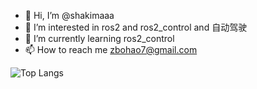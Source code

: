 - 👋 Hi, I’m @shakimaaa
- 👀 I’m interested in ros2 and ros2_control and 自动驾驶
- 🌱 I’m currently learning ros2_control
- 📫 How to reach me zbohao7@gmail.com

![Top Langs](https://github-readme-stats.vercel.app/api/top-langs/?username=shakimaaa&layout=compact&theme=tokyonight)

<!---
shakimaaa/shakimaaa is a ✨ special ✨ repository because its `README.md` (this file) appears on your GitHub profile.
You can click the Preview link to take a look at your changes.
--->
